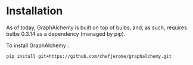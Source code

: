 # Installation

As of today, GraphAlchemy is built on top of bulbs, and, as such, requires bulbs
0.3.14 as a dependency (managed by pip).

To install GraphAlchemy :

```
pip install git+https://github.com/chefjerome/graphalchemy.git
```

